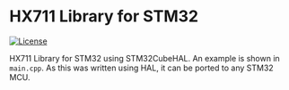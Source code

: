 # HX711 Library for STM32 

[![License](https://img.shields.io/badge/license-MIT-red)](https://opensource.org/licenses/MIT)

HX711 Library for STM32 using STM32CubeHAL. An example is shown in `main.cpp`. As this was written using HAL, it can be ported to any STM32 MCU.
